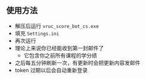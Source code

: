 ## 使用方法

- 解压后运行 `vruc_score_bot_cs.exe`
- 填充 `Settings.ini`
- 再次运行
- 理论上来说你已经能收到第一封邮件了
    - 它包含你之前所有课程的学分绩
- 之后每五分钟刷新一次，有更新时会把更新内容发邮件
- token 过期以后会自动重新登录
